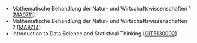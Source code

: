 - Mathematische Behandlung der Natur- und Wirtschaftswissenschaften 1 [[MA9711](https://campus.tum.de/tumonline/ee/ui/ca2/app/desktop/#/slc.tm.cp/student/courses/950763346?$ctx=lang=de&$scrollTo=toc_overview)]
- Mathematische Behandlung der Natur- und Wirtschaftswissenschaften 2 [[MA9714](https://campus.tum.de/tumonline/wbModHb.wbShowMHBReadOnly?pKnotenNr=477942)]
- Introduction to Data Science and Statistical Thinking [[CIT5130002](https://campus.tum.de/tumonline/pl/ui/$ctx/WBMODHB.wbShowMHBReadOnly?pKnotenNr=3305433)]
